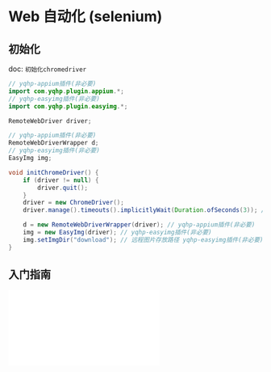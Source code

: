 # Web 自动化 (selenium)

## 初始化

doc: `初始化chromedriver`

```java
// yqhp-appium插件(非必要)
import com.yqhp.plugin.appium.*;
// yqhp-easyimg插件(非必要)
import com.yqhp.plugin.easyimg.*;

RemoteWebDriver driver;

// yqhp-appium插件(非必要)
RemoteWebDriverWrapper d;
// yqhp-easyimg插件(非必要)
EasyImg img;

void initChromeDriver() {
    if (driver != null) {
        driver.quit();
    }
    driver = new ChromeDriver();
    driver.manage().timeouts().implicitlyWait(Duration.ofSeconds(3)); // 设置隐式等待，按需调整时间或删除

    d = new RemoteWebDriverWrapper(driver); // yqhp-appium插件(非必要)
    img = new EasyImg(driver); // yqhp-easyimg插件(非必要)
    img.setImgDir("download"); // 远程图片存放路径 yqhp-easyimg插件(非必要)
}
```

## 入门指南

<iframe src="//player.bilibili.com/player.html?aid=446709754&bvid=BV1Uj41167LT&cid=1219804331&page=1" scrolling="no" border="0" frameborder="no" framespacing="0" allowfullscreen="true"> </iframe>

